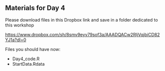 ## Materials for Day 4

Please download files in this Dropbox link and save in a folder dedicated to this workshop 

https://www.dropbox.com/sh/8smv9eyv79sof3a/AAADQACw2RljVqjbiCD82YJ1a?dl=0

Files you should have now:  
- Day4_code.R
- StartData.Rdata
